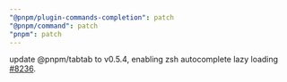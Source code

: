 ```yaml
---
"@pnpm/plugin-commands-completion": patch
"@pnpm/command": patch
"pnpm": patch
---
```


update @pnpm/tabtab to v0.5.4, enabling zsh autocomplete lazy loading [#8236](https://github.com/pnpm/pnpm/pull/8236).
